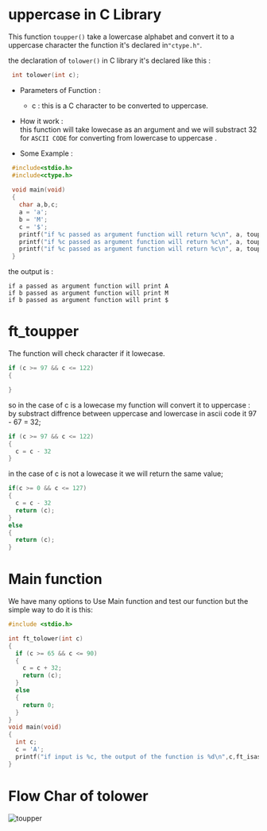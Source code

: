 # uppercase in C Library 

This function `toupper()` take a lowercase alphabet and convert it to a uppercase character the function it's declared in`"ctype.h"`.

  the declaration of `tolower()` in C library it's declared like this :

   ```c
    int tolower(int c); 
   ```
- Parameters of Function :

   * c : this is a C character to be converted to uppercase.

- How it work :  
  this function will take lowecase as an argument and we will substract 32 for `ASCII CODE` for converting from lowercase to uppercase .
- Some Example :

 ```c
  #include<stdio.h>
  #include<ctype.h>
  
  void main(void)
  {
    char a,b,c; 
    a = 'a';
    b = 'M';
    c = '$';
    printf("if %c passed as argument function will return %c\n", a, toupper(a));
    printf("if %c passed as argument function will return %c\n", a, toupper(b));
    printf("if %c passed as argument function will return %c\n", a, toupper(c));
  }
 ```

 the output is : 

```shell
if a passed as argument function will print A
if b passed as argument function will print M
if b passed as argument function will print $
```

# ft_toupper 

 The function will check character if it lowecase.

 ```c
 if (c >= 97 && c <= 122)
 {

 }
 ```
 so in the case of c is a lowecase my function will convert it to uppercase : by substract diffrence between uppercase and lowercase in ascii code it 97 - 67 = 32;

```c
if (c >= 97 && c <= 122)
{
  c = c - 32
}
```
in the case of c is not a lowecase it we will return the same value;

```c
if(c >= 0 && c <= 127)
{
  c = c - 32
  return (c);
}
else
{
  return (c);
}
```
# Main function 

We have many options to Use Main function and test our function but the simple way to do it is this: 

```c 
#include <stdio.h>

int ft_tolower(int c)
{
  if (c >= 65 && c <= 90)
  {
    c = c + 32;
    return (c);
  }
  else
  {
    return 0;
  }
}
void main(void)
{
  int c; 
  c = 'A'; 
  printf("if input is %c, the output of the function is %d\n",c,ft_isascii(c));
}
```

# Flow Char of tolower

![toupper](../Res/image/toupper.svg)